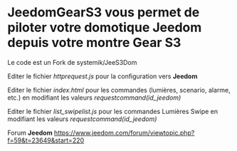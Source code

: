 # JeedomGearS3 vous permet de piloter votre domotique Jeedom depuis votre montre Gear S3 

Le code est un Fork de systemik/JeeS3Dom


Editer le fichier *httprequest.js* pour la configuration vers **Jeedom**

Editer le fichier *index.html* pour les commandes (lumières, scenario, alarme, etc.) en modifiant les valeurs *requestcommand(id_jeedom)*

Editer le fichier *list_swipelist.js* pour les commandes Lumières Swipe en modifiant les valeurs *requestcommand(id_jeedom)*

Forum **Jeedom** https://www.jeedom.com/forum/viewtopic.php?f=59&t=23649&start=220
